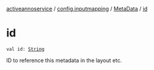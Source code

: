 [activeannoservice](../../index.md) / [config.inputmapping](../index.md) / [MetaData](index.md) / [id](./id.md)

# id

`val id: `[`String`](https://kotlinlang.org/api/latest/jvm/stdlib/kotlin/-string/index.html)

ID to reference this metadata in the layout etc.

